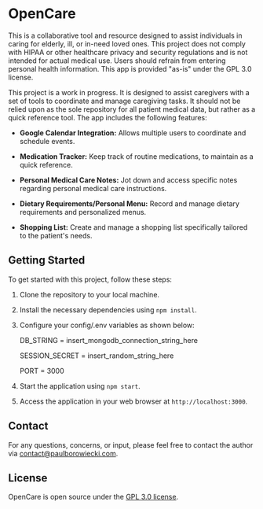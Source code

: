 # OpenCare

This is a collaborative tool and resource designed to assist individuals in caring for elderly, ill, or in-need loved ones. This project does not comply with HIPAA or other healthcare privacy and security regulations and is not intended for actual medical use. Users should refrain from entering personal health information. This app is provided "as-is" under the GPL 3.0 license.

This project is a work in progress. It is designed to assist caregivers with a set of tools to coordinate and manage caregiving tasks. It should not be relied upon as the sole repository for all patient medical data, but rather as a quick reference tool. The app includes the following features:

- **Google Calendar Integration:** Allows multiple users to coordinate and schedule events.

- **Medication Tracker:** Keep track of routine medications, to maintain as a quick reference.

- **Personal Medical Care Notes:** Jot down and access specific notes regarding personal medical care instructions.

- **Dietary Requirements/Personal Menu:** Record and manage dietary requirements and personalized menus.

- **Shopping List:** Create and manage a shopping list specifically tailored to the patient's needs.


## Getting Started

To get started with this project, follow these steps:

1. Clone the repository to your local machine.

2. Install the necessary dependencies using `npm install`.

3. Configure your config/.env variables as shown below:

   DB_STRING = insert_mongodb_connection_string_here

   SESSION_SECRET = insert_random_string_here

   PORT = 3000

5. Start the application using `npm start`.

6. Access the application in your web browser at `http://localhost:3000`.


## Contact

For any questions, concerns, or input, please feel free to contact the author via contact@paulborowiecki.com.


## License

OpenCare is open source under the [GPL 3.0 license](https://www.gnu.org/licenses/gpl-3.0.en.html).
